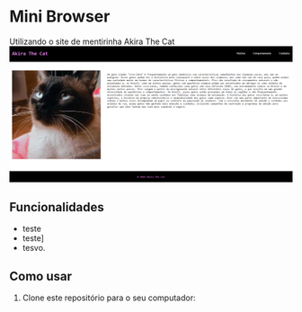 # Mini Browser

Utilizando o site de mentirinha Akira The Cat
![enter image description here](https://github.com/camylladias/randomimages/blob/main/akirathecat.png?raw=true)
## Funcionalidades

- teste
- teste]
- tesvo.

## Como usar

1. Clone este repositório para o seu computador:

